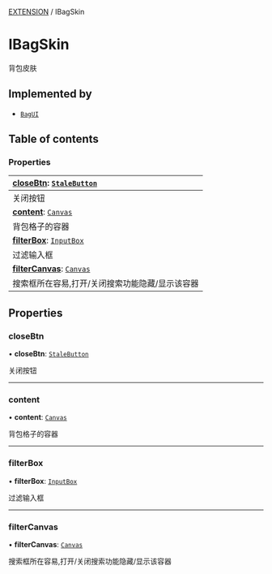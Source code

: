[EXTENSION](../groups/Extension.EXTENSION.md) / IBagSkin

# IBagSkin <Badge type="tip" text="Class" /> <Score text="IBagSkin" />

背包皮肤

## Implemented by

- [`BagUI`](mwext.BagUI.md)

## Table of contents

### Properties <Score text="Properties" /> 
| **[closeBtn](mwext.IBagSkin.md#closebtn)**: [`StaleButton`](mw.StaleButton.md) <Badge type="tip" text="client" />  |
| :-----|
| 关闭按钮|
| **[content](mwext.IBagSkin.md#content)**: [`Canvas`](mw.Canvas.md) <Badge type="tip" text="client" />  |
| 背包格子的容器|
| **[filterBox](mwext.IBagSkin.md#filterbox)**: [`InputBox`](mw.InputBox.md) <Badge type="tip" text="client" />  |
| 过滤输入框|
| **[filterCanvas](mwext.IBagSkin.md#filtercanvas)**: [`Canvas`](mw.Canvas.md) <Badge type="tip" text="client" />  |
| 搜索框所在容易,打开/关闭搜索功能隐藏/显示该容器|

## Properties

### closeBtn <Score text="closeBtn" /> 

• **closeBtn**: [`StaleButton`](mw.StaleButton.md) <Badge type="tip" text="client" />

关闭按钮

___

### content <Score text="content" /> 

• **content**: [`Canvas`](mw.Canvas.md) <Badge type="tip" text="client" />

背包格子的容器

___

### filterBox <Score text="filterBox" /> 

• **filterBox**: [`InputBox`](mw.InputBox.md) <Badge type="tip" text="client" />

过滤输入框

___

### filterCanvas <Score text="filterCanvas" /> 

• **filterCanvas**: [`Canvas`](mw.Canvas.md) <Badge type="tip" text="client" />

搜索框所在容易,打开/关闭搜索功能隐藏/显示该容器
